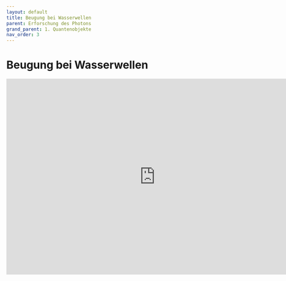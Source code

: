 ```yaml
---
layout: default
title: Beugung bei Wasserwellen
parent: Erforschung des Photons
grand_parent: 1. Quantenobjekte
nav_order: 3
---
```


# Beugung bei Wasserwellen
<iframe scrolling="no" src="https://www.geogebra.org/material/iframe/id/znPJ8fXP/width/778/height/512/border/888888/smb/false/stb/false/stbh/false/ai/false/asb/false/sri/false/rc/false/ld/false/sdz/false/ctl/false" width="778px" height="512px" style="border:0px;"> </iframe>
